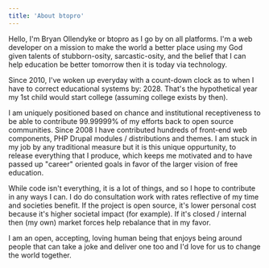 ```yaml
---
title: 'About btopro'
---
```


Hello, I'm Bryan Ollendyke or btopro as I go by on all platforms. I'm a web developer on a mission to make the world a better place using my God given talents of stubborn-osity, sarcastic-osity, and the belief that I can help education be better tomorrow then it is today via technology.

Since 2010, I've woken up everyday with a count-down clock as to when I have to correct educational systems by: 2028. That's the hypothetical year my 1st child would start college (assuming college exists by then).

I am uniquely positioned based on chance and institutional receptiveness to be able to contribute 99.99999% of my efforts back to open source communities. Since 2008 I have contributed hundreds of front-end web components, PHP Drupal modules / distributions and themes. I am stuck in my job by any traditional measure but it is this unique oppurtunity, to release everything that I produce, which keeps me motivated and to have passed up "career" oriented goals in favor of the larger vision of free education.

While code isn't everything, it is a lot of things, and so I hope to contribute in any ways I can. I do do consultation work with rates reflective of my time and societies benefit. If the project is open source, it's lower personal cost because it's higher societal impact (for example). If it's closed / internal then (my own) market forces help rebalance that in my favor.

I am an open, accepting, loving human being that enjoys being around people that can take a joke and deliver one too and I'd love for us to change the world together.
